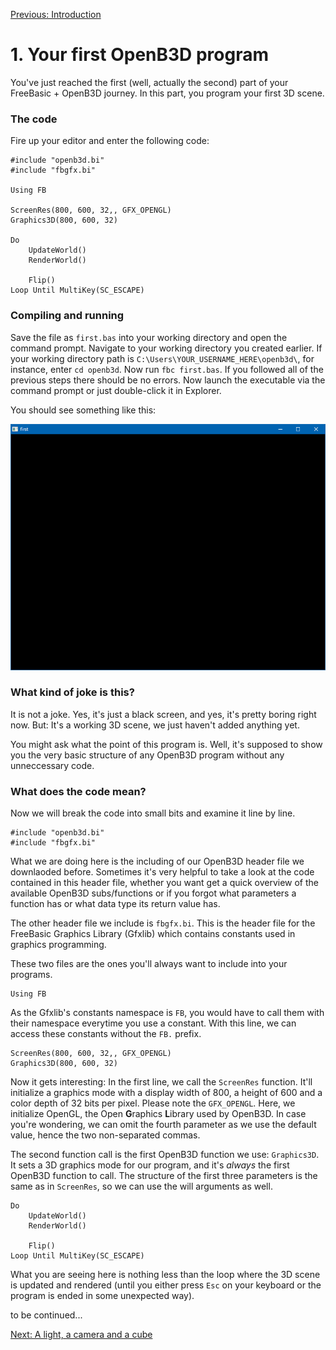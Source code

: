 [Previous: Introduction](intro.md)

# 1. Your first OpenB3D program

You've just reached the first (well, actually the second) part of your FreeBasic + OpenB3D journey. In this part, you program your first 3D scene.

### The code

Fire up your editor and enter the following code:

	#include "openb3d.bi"
	#include "fbgfx.bi"

	Using FB

	ScreenRes(800, 600, 32,, GFX_OPENGL)
	Graphics3D(800, 600, 32)

	Do
		UpdateWorld()
		RenderWorld()
		
		Flip()
	Loop Until MultiKey(SC_ESCAPE)

### Compiling and running

Save the file as `first.bas` into your working directory and open the command prompt. Navigate to your working directory you created earlier. If your working directory path is `C:\Users\YOUR_USERNAME_HERE\openb3d\`, for instance, enter `cd openb3d`. Now run `fbc first.bas`. If you followed all of the previous steps there should be no errors. Now launch the executable via the command prompt or just double-click it in Explorer.

You should see something like this:

![Empty black screen](../img/ob3d_1.png)

### What kind of joke is this?

It is not a joke. Yes, it's just a black screen, and yes, it's pretty boring right now. But: It's a working 3D scene, we just haven't added anything yet.

You might ask what the point of this program is. Well, it's supposed to show you the very basic structure of any OpenB3D program without any unneccessary code.

### What does the code mean?

Now we will break the code into small bits and examine it line by line.

	#include "openb3d.bi"
	#include "fbgfx.bi"

What we are doing here is the including of our OpenB3D header file we downlaoded before. Sometimes it's very helpful to take a look at the code contained in this header file, whether you want get a quick overview of the available OpenB3D subs/functions or if you forgot what parameters a function has or what data type its return value has.

The other header file we include is `fbgfx.bi`. This is the header file for the FreeBasic Graphics Library (Gfxlib) which contains constants used in graphics programming.

These two files are the ones you'll always want to include into your programs.

	Using FB
	
As the Gfxlib's constants namespace is `FB`, you would have to call them with their namespace everytime you use a constant. With this line, we can access these constants without the `FB.` prefix.

	ScreenRes(800, 600, 32,, GFX_OPENGL)
	Graphics3D(800, 600, 32)
	
Now it gets interesting: In the first line, we call the `ScreenRes` function. It'll initialize a graphics mode with a display width of 800, a height of 600 and a color depth of 32 bits per pixel. Please note the `GFX_OPENGL`. Here, we initialize OpenGL, the Open **G**raphics **L**ibrary used by OpenB3D. In case you're wondering, we can omit the fourth parameter as we use the default value, hence the two non-separated commas.

The second function call is the first OpenB3D function we use: `Graphics3D`. It sets a 3D graphics mode for our program, and it's *always* the first OpenB3D function to call. The structure of the first three parameters is the same as in `ScreenRes`, so we can use the will arguments as well.

	Do
		UpdateWorld()
		RenderWorld()
		
		Flip()
	Loop Until MultiKey(SC_ESCAPE)
	
What you are seeing here is nothing less than the loop where the 3D scene is updated and rendered (until you either press `Esc` on your keyboard or the program is ended in some unexpected way).

to be continued...

[Next: A light, a camera and a cube](basic.md)